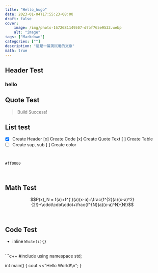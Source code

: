 ```yaml
---
title: "Hello_hugo"
date: 2023-01-04T17:55:23+08:00
draft: false
cover:
    image: /img/photo-1672681149507-d7bf765e9533.webp
    alt: "image"
tags: ["Markdown"]
categories: [""]
description: "這是一篇測試用的文章"
math: true
---
```

## Header Test
### hello 

## Quote Test
> Build Success!

## List test
- [x] Create Header
[x] Create Code
[x] Create Quote Text
[ ] Create Table 
- [ ] Create sup, sub
[ ] Create color
<br>

`#ff0000`

<br>

## Math Test
$$P(x)_N = f(a)+f^{'}(a)(x-a)+\frac{f^{2}(a)(x-a)^2}{2!}+\cdot\cdot\cdot+\frac{f^{N}(a)(x-a)^N}{N!}$$

<br>

## Code Test
- inline `While(i){}`
<br>
```c++
#include <iostream>
using namespace std;

int main()
{
    cout <<"Hello World!\n";
}
```
